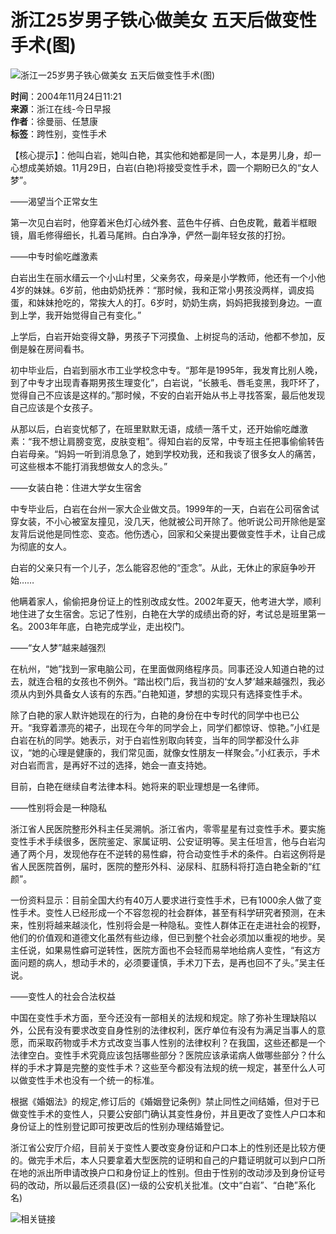 # 浙江25岁男子铁心做美女 五天后做变性手术(图)

![浙江一25岁男子铁心做美女 五天后做变性手术(图)](https://photo.sohu.com/20041124/Img223152835.jpg)

**时间**：2004年11月24日11:21  
**来源**：浙江在线-今日早报  
**作者**：徐曼丽、任慧康  
**标签**：跨性别，变性手术  

【核心提示】：他叫白岩，她叫白艳，其实他和她都是同一人，本是男儿身，却一心想成美娇娘。11月29日，白岩(白艳)将接受变性手术，圆一个期盼已久的“女人梦”。

——渴望当个正常女生

第一次见白岩时，他穿着米色灯心绒外套、蓝色牛仔裤、白色皮靴，戴着半框眼镜，眉毛修得细长，扎着马尾辫。白白净净，俨然一副年轻女孩的打扮。

——中专时偷吃雌激素

白岩出生在丽水缙云一个小山村里，父亲务农，母亲是小学教师，他还有一个小他4岁的妹妹。6岁前，他由奶奶抚养：“那时候，我和正常小男孩没两样，调皮捣蛋，和妹妹抢吃的，常挨大人的打。6岁时，奶奶生病，妈妈把我接到身边。一直到上学，我开始觉得自己有变化。”

上学后，白岩开始变得文静，男孩子下河摸鱼、上树捉鸟的活动，他都不参加，反倒是躲在房间看书。

初中毕业后，白岩到丽水市工业学校念中专。“那年是1995年，我发育比别人晚，到了中专才出现青春期男孩生理变化”，白岩说，“长腋毛、唇毛变黑，我吓坏了，觉得自己不应该是这样的。”那时候，不安的白岩开始从书上寻找答案，最后他发现自己应该是个女孩子。

从那以后，白岩变忧郁了，在班里默默无语，成绩一落千丈，还开始偷吃雌激素：“我不想让肩膀变宽，皮肤变粗”。得知白岩的反常，中专班主任把事偷偷转告白岩母亲。“妈妈一听到消息急了，她到学校劝我，还和我谈了很多女人的痛苦，可这些根本不能打消我想做女人的念头。”

——女装白艳：住进大学女生宿舍

中专毕业后，白岩在台州一家大企业做文员。1999年的一天，白岩在公司宿舍试穿女装，不小心被室友撞见，没几天，他就被公司开除了。他听说公司开除他是室友背后说他是同性恋、变态。他伤透心，回家和父亲提出要做变性手术，让自己成为彻底的女人。

白岩的父亲只有一个儿子，怎么能容忍他的“歪念”。从此，无休止的家庭争吵开始……

他瞒着家人，偷偷把身份证上的性别改成女性。2002年夏天，他考进大学，顺利地住进了女生宿舍。忘记了性别，白艳在大学的成绩出奇的好，考试总是班里第一名。2003年年底，白艳完成学业，走出校门。

——“女人梦”越来越强烈

在杭州，“她”找到一家电脑公司，在里面做网络程序员。同事还没人知道白艳的过去，就连合租的女孩也不例外。“踏出校门后，我当初的‘女人梦’越来越强烈，我必须从内到外具备女人该有的东西。”白艳知道，梦想的实现只有选择变性手术。

除了白艳的家人默许她现在的行为，白艳的身份在中专时代的同学中也已公开。“我穿着漂亮的裙子，出现在今年的同学会上，同学们都惊讶、惊艳。”小红是白岩在杭的同学。她表示，对于白岩性别取向转变，当年的同学都没什么非议，“她的心理是健康的，我们常见面，就像女性朋友一样聚会。”小红表示，手术对白岩而言，是再好不过的选择，她会一直支持她。

目前，白艳在继续自考法律本科。她将来的职业理想是一名律师。

——性别将会是一种隐私

浙江省人民医院整形外科主任吴溯帆。浙江省内，零零星星有过变性手术。要实施变性手术手续很多，医院鉴定、家属证明、公安证明等。吴主任坦言，他与白岩沟通了两个月，发现他存在不逆转的易性癖，符合动变性手术的条件。白岩这例将是省人民医院首例，届时，医院的整形外科、泌尿科、肛肠科将打造白艳全新的“红颜”。

一份资料显示：目前全国大约有40万人要求进行变性手术，已有1000余人做了变性手术。变性人已经形成一个不容忽视的社会群体，甚至有科学研究者预测，在未来，性别将越来越淡化，性别将会是一种隐私。变性人群体正在走进社会的视野，他们的价值观和道德文化虽然有些边缘，但已到整个社会必须加以重视的地步。吴主任说，如果易性癖可逆转性，医院方面也不会轻而易举地给病人变性，“有这方面问题的病人，想动手术的，必须要谨慎，手术刀下去，是再也回不了头。”吴主任说。

——变性人的社会合法权益

中国在变性手术方面，至今还没有一部相关的法规和规定。除了弥补生理缺陷以外，公民有没有要求改变自身性别的法律权利，医疗单位有没有为满足当事人的意愿，而采取药物或手术方式改变当事人性别的法律权利？在我国，这些还都是一个法律空白。变性手术究竟应该包括哪些部分？医院应该承诺病人做哪些部分？什么样的手术才算是完整的变性手术？这些至今都没有法规的统一规定，甚至什么人可以做变性手术也没有一个统一的标准。

根据《婚姻法》的规定,修订后的《婚姻登记条例》禁止同性之间结婚，但对于已做变性手术的变性人，只要公安部门确认其变性身份，并且更改了变性人户口本和身份证上的性别登记即可按更改后的性别办理结婚登记。

浙江省公安厅介绍，目前关于变性人要改变身份证和户口本上的性别还是比较方便的。做完手术后，本人只要拿着大型医院的证明和自己的户籍证明就可以到户口所在地的派出所申请改换户口和身份证上的性别。但由于性别的改动涉及到身份证号码的改动，所以最后还须县(区)一级的公安机关批准。(文中“白岩”、“白艳”系化名)

![相关链接](https://images.sohu.com/ccc.gif)